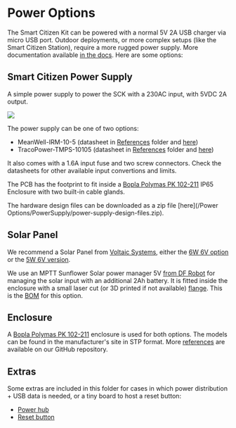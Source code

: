 Power Options
========================

The Smart Citizen Kit can be powered with a normal 5V 2A USB charger via micro USB port. Outdoor deployments, or more complex setups (like the Smart Citizen Station), require a more rugged power supply. More documentation available [in the docs](https://docs.smartcitizen.me/hardware/addons/power-supply/). Here are some options:

## Smart Citizen Power Supply

A simple power supply to power the SCK with a 230AC input, with 5VDC 2A output.

![](https://live.staticflickr.com/65535/54334059575_9b3e021dee_o.jpg)

The power supply can be one of two options:

- MeanWell-IRM-10-5 (datasheet in [References](References/IRM-10-SPEC.PDF) folder and [here](https://www.meanwell.com/Upload/PDF/IRM-10/IRM-10-SPEC.PDF))
- TracoPower-TMPS-10105 (datasheet in [References](References/) folder and [here](https://www.tracopower.com/products/tmps10.pdf))

It also comes with a 1.6A input fuse and two screw connectors. Check the datasheets for other available input convertions and limits.

The PCB has the footprint to fit inside a [Bopla Polymas PK 102-211](#enclosure) IP65 Enclosure with two built-in cable glands.

The hardware design files can be downloaded as a zip file [here](/Power Options/PowerSupply/power-supply-design-files.zip).

## Solar Panel

We recommend a Solar Panel from [Voltaic Systems](https://voltaicsystems.com/), either the [6W 6V option](https://voltaicsystems.com/6-watt-panel/) or the [5W 6V version](https://voltaicsystems.com/__socialshop/5-watt-panel-etfe/).

We use an MPTT Sunflower Solar power manager 5V [from DF Robot](https://wiki.dfrobot.com/Solar_Power_Manager_5V_SKU__DFR0559) for managing the solar input with an additional 2Ah battery. It is fitted inside the enclosure with a small laser cut (or 3D printed if not available) [flange](Solar/FLANGE3mm.stl). This is the [BOM](Solar/SCK_OUTDOOR_PV_BOM.csv) for this option.

## Enclosure

A [Bopla Polymas PK 102-211](https://www.bopla.de/en/enclosure-technology/euromas-polymas/enclosures-with-cable-glands/enclosure-with-2-moulded-on-pg-11/pk-102-211) enclosure is used for both options. The models can be found in the manufacturer's site in STP format. More [references](https://github.com/fablabbcn/smartcitizen-enclosures/tree/master/enclosures/Power%20Options/References) are available on our GitHub repository.

## Extras

Some extras are included in this folder for cases in which power distribution + USB data is needed, or a tiny board to host a reset button:

- [Power hub](Power%20hub/)
- [Reset button](Reset%20button)